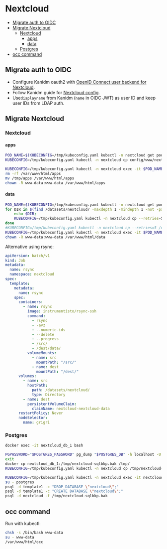 # Nextcloud <!-- omit from toc -->

- [Migrate auth to OIDC](#migrate-auth-to-oidc)
- [Migrate Nextcloud](#migrate-nextcloud)
  - [Nextcloud](#nextcloud)
    - [apps](#apps)
    - [data](#data)
  - [Postgres](#postgres)
- [occ command](#occ-command)

## Migrate auth to OIDC

- Configure Kanidm oauth2 with
[OpenID Connect user backend for Nextcloud](https://github.com/nextcloud/user_oidc).
- Follow Kanidm guide for
[Nextcloud config](https://github.com/kanidm/kanidm/blob/054b580fe650f012063240ba6f951c99f3c13ddc/book/src/integrations/oauth2.md#nextcloud).
- Use`displayname` from Kanidm (`name` in OIDC JWT) as user ID and keep user IDs from LDAP auth.

## Migrate Nextcloud

### Nextcloud

#### apps

```bash
POD_NAME=$(KUBECONFIG=/tmp/kubeconfig.yaml kubectl -n nextcloud get pod -l app.kubernetes.io/component=app --no-headers -o custom-columns=":metadata.name")
KUBECONFIG=/tmp/kubeconfig.yaml kubectl -n nextcloud cp config/www/nextcloud/apps/ $POD_NAME:/tmp/

KUBECONFIG=/tmp/kubeconfig.yaml kubectl -n nextcloud exec -it $POD_NAME -- bash
rm -rf /var/www/html/apps
mv /tmp/apps /var/www/html/apps
chown -R www-data:www-data /var/www/html/apps
```

#### data

```bash
POD_NAME=$(KUBECONFIG=/tmp/kubeconfig.yaml kubectl -n nextcloud get pod -l app.kubernetes.io/component=app --no-headers -o custom-columns=":metadata.name")
for DIR in $(find /datasets/nextcloud/ -maxdepth 1 -mindepth 1 -not -path '*/teresa' -not -path '*/pando' -not -path '*/billee'); do
    echo $DIR;
    KUBECONFIG=/tmp/kubeconfig.yaml kubectl -n nextcloud cp --retries=5 $DIR $POD_NAME:/var/www/html/data/
done
#KUBECONFIG=/tmp/kubeconfig.yaml kubectl -n nextcloud cp --retries=5 /datasets/fotos $POD_NAME:/var/www/html/data/pando/files/
KUBECONFIG=/tmp/kubeconfig.yaml kubectl -n nextcloud exec -it $POD_NAME -- bash
chown -R www-data:www-data /var/www/html/data
```

Alternative using rsync:

```yaml
apiVersion: batch/v1
kind: Job
metadata:
  name: rsync
  namespace: nextcloud
spec:
  template:
    metadata:
      name: rsync
    spec:
      containers:
        - name: rsync
          image: instrumentisto/rsync-ssh
          command:
            - rsync
            - -avz
            - --numeric-ids
            - --delete
            - --progress
            - /src/
            - /dest/data/
          volumeMounts:
            - name: src
              mountPath: "/src/"
            - name: dest
              mountPath: "/dest/"
      volumes:
        - name: src
          hostPath:
            path: /datasets/nextcloud/
            type: Directory
        - name: dest
          persistentVolumeClaim:
            claimName: nextcloud-nextcloud-data
      restartPolicy: Never
      nodeSelector:
        name: grigri
```

### Postgres

```bash
docker exec -it nextcloud_db_1 bash

PGPASSWORD="$POSTGRES_PASSWORD" pg_dump "$POSTGRES_DB" -h localhost -U "$POSTGRES_USER" -f /tmp/nextcloud-sqlbkp.bak
exit
docker cp nextcloud_db_1:/tmp/nextcloud-sqlbkp.bak /tmp/
KUBECONFIG=/tmp/kubeconfig.yaml kubectl -n nextcloud cp /tmp/nextcloud-sqlbkp.bak nextcloud-postgres-0:/tmp/

KUBECONFIG=/tmp/kubeconfig.yaml kubectl -n nextcloud exec -it nextcloud-postgres-0 -- bash
su - postgres
psql -d template1 -c "DROP DATABASE \"nextcloud\";"
psql -d template1 -c "CREATE DATABASE \"nextcloud\";"
psql -d nextcloud -f /tmp/nextcloud-sqlbkp.bak
```

## occ command

Run with kubectl:

```bash
chsh -s /bin/bash www-data
su - www-data
/var/www/html/occ
```
